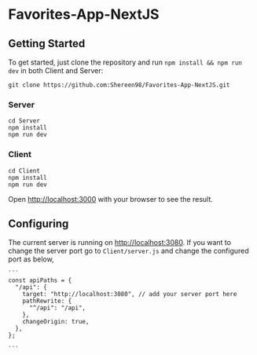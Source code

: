# Favorites-App-NextJS


## Getting Started

To get started, just clone the repository and run `npm install && npm run dev` in both Client and Server:

    git clone https://github.com:Shereen98/Favorites-App-NextJS.git
    
### Server
   
    cd Server
    npm install
    npm run dev

### Client
   
    cd Client
    npm install
    npm run dev
 
Open [http://localhost:3000](http://localhost:3000) with your browser to see the result.
    
## Configuring

The current server is running on [http://localhost:3080](http://localhost:3080). If you want to change the server port go to `Client/server.js` and change the configured port as below,

    ```
    const apiPaths = {
      "/api": {
        target: "http://localhost:3080", // add your server port here
        pathRewrite: {
          "^/api": "/api",
        },
        changeOrigin: true,
      },
    };
    
    ```
